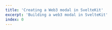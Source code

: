 ```yaml
---
title: 'Creating a Web3 modal in SvelteKit'
excerpt: 'Building a web3 modal in SvelteKit'
index: 0
---
```

